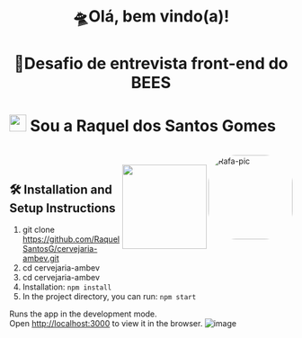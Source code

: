 <h1 align="center">🛸Olá, bem vindo(a)! </h1>
<h1 align="center">🐝Desafio de entrevista front-end do BEES </h1>
 


<h1><img src="https://emojis.slackmojis.com/emojis/images/1570211625/6611/wave-animated.gif?1570211625" width="30"/> Sou a Raquel dos Santos Gomes</h1>


<div style="display: inline_block"><br>
  <img align="right" alt="Rafa-pic" height="150" style="border-radius:50px;" src="https://media.discordapp.net/attachments/639956127056134178/890373478988013628/Publicacoes_Instagram_1_1.png?width=676&height=676">
</div>
<br>


 <img align='right' src="https://media.giphy.com/media/YmunwAcgeZJaH49CrT/giphy.gif" width="150">
 
 
 

## 🛠 Installation and Setup Instructions

1. git clone https://github.com/RaquelSantosG/cervejaria-ambev.git
2. cd cervejaria-ambev
3. cd cervejaria-ambev
4. Installation: `npm install`
5. In the project directory, you can run: `npm start`

Runs the app in the development mode.\
Open [http://localhost:3000](http://localhost:3000) to view it in the browser.
![image](https://user-images.githubusercontent.com/72945788/172015442-2a41c2a2-819f-41db-9971-9220e6c6ec98.png)
  
